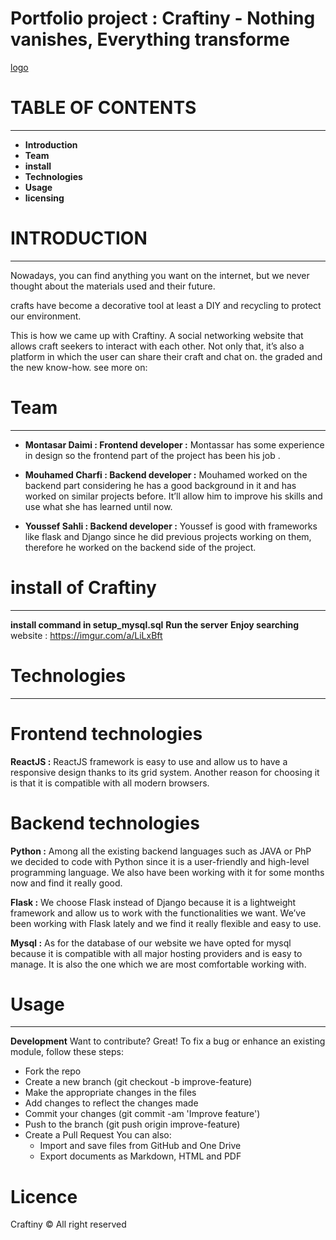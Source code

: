 # Portfolio project : Craftiny - Nothing vanishes, Everything transforme

[logo](https://imgur.com/a/Boszkdh)

# TABLE OF CONTENTS
___
  - **Introduction**
  - **Team**
  - **install**
  - **Technologies**
  - **Usage**
  - **licensing**

# INTRODUCTION
___
Nowadays, you can find anything you want on the internet, but we never thought about the materials used and their future.

crafts have become a decorative tool at least a DIY and recycling to protect our environment.

This is how we came up with Craftiny. A social networking website that allows craft seekers to interact with each other. Not only that, it’s also a platform in which the user can share their craft and chat on. the graded and the new know-how.
see more on: 


# Team
___
- **Montasar Daimi : Frontend developer :** Montassar has some experience in design so the frontend part of the project has been his job .

- **Mouhamed Charfi : Backend developer :** Mouhamed worked on the backend part considering he has a good background in it and has worked on similar projects before. It’ll allow him to improve his skills and use what she has learned until now.

- **Youssef Sahli : Backend developer :** Youssef is good with frameworks like flask and Django since he did previous projects working on them, therefore he worked on the backend side of the project.

# install of  Craftiny
___
**install command in setup_mysql.sql** 
**Run the server**
**Enjoy searching**
website :  https://imgur.com/a/LiLxBft
# Technologies
----
# Frontend technologies

**ReactJS :** ReactJS framework is easy to use and allow us to have a responsive design thanks to its grid system. Another reason for choosing it is that it is compatible with all modern browsers.


# Backend technologies

**Python :** Among all the existing backend languages such as JAVA or PhP we decided to code with Python since it is a user-friendly and high-level programming language. We also have been working with it for some months now and find it really good.

**Flask :** We choose Flask instead of Django because it is a lightweight framework and allow us to work with the functionalities we want. We’ve been working with Flask lately and we find it really flexible and easy to use.

**Mysql :** As for the database of our website we have opted for mysql because it is compatible with all major hosting providers and is easy to manage. It is also the one which we are most comfortable working with.


# Usage
---
**Development**
Want to contribute? Great!
To fix a bug or enhance an existing module, follow these steps:

- Fork the repo
- Create a new branch (git checkout -b improve-feature)
- Make the appropriate changes in the files
- Add changes to reflect the changes made
- Commit your changes (git commit -am 'Improve feature')
- Push to the branch (git push origin improve-feature)
- Create a Pull Request
You can also:
  - Import and save files from GitHub and  One Drive
  - Export documents as Markdown, HTML and PDF

# Licence

Craftiny © All right reserved